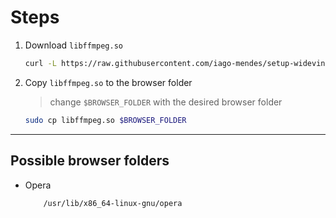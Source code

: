 # Steps

1. Download `libffmpeg.so`
	```sh
	curl -L https://raw.githubusercontent.com/iago-mendes/setup-widevine-linux/main/download/libffmpeg.so > ~/Downloads/libffmpeg.so
	```

2. Copy `libffmpeg.so` to the browser folder
	> change `$BROWSER_FOLDER` with the desired browser folder
	```sh
	sudo cp libffmpeg.so $BROWSER_FOLDER
	```

---

## Possible browser folders

- Opera
	```sh
		/usr/lib/x86_64-linux-gnu/opera
	```
